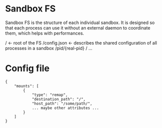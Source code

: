 # Sandbox FS

Sandbox FS is the structure of each individual sandbox. It is designed so that each process can use it without an external daemon to coordinate them, which helps with performances.

/ <- root of the FS
/config.json <- describes the shared configuration of all processes in a sandbox
/pid/{real-pid}
    / ...

# Config file

```
{
    "mounts": [
        {
            "type": "remap",
            "destination_path": "/",
            "host_path": "/some/path/",
            ... maybe other attributes ...
        }
    ]
}
```